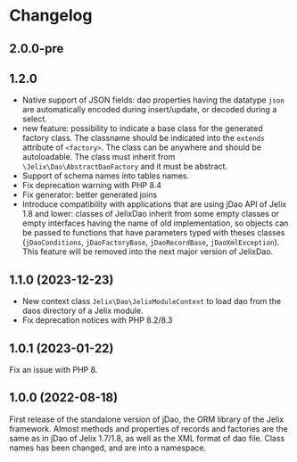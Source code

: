 Changelog
=========

2.0.0-pre
----------


1.2.0
------


- Native support of JSON fields: dao properties having the datatype `json`
  are automatically encoded during insert/update, or decoded during a select.
- new feature: possibility to indicate a base class for the generated factory class.
  The classname should be indicated into the `extends` attribute of `<factory>`.
  The class can be anywhere and should be autoloadable.
  The class must inherit from `\Jelix\Dao\AbstractDaoFactory` and it must be abstract.
- Support of schema names into tables names.
- Fix deprecation warning with PHP 8.4
- Fix generator: better generated joins
- Introduce compatibility with applications that are using jDao API of Jelix 1.8 
  and lower: classes of JelixDao inherit from some empty classes or empty interfaces
  having the name of old implementation, so objects can be passed to functions that
  have parameters typed with theses classes (`jDaoConditions`, `jDaoFactoryBase`, 
  `jDaoRecordBase`, `jDaoXmlException`). This feature will be removed into the
  next major version of JelixDao.



1.1.0 (2023-12-23)
-------------------

- New context class `Jelix\Dao\JelixModuleContext` to load dao from the daos directory of a Jelix module.
- Fix deprecation notices with PHP 8.2/8.3


1.0.1 (2023-01-22)
------------------

Fix an issue with PHP 8.

1.0.0 (2022-08-18)
------------------

First release of the standalone version of jDao, the ORM library of the Jelix framework. Almost methods and properties 
of records and factories are the same as in jDao of Jelix 1.7/1.8, as well as the XML format of dao file.
Class names has been changed, and are into a namespace.


